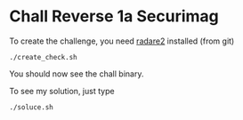 # Chall Reverse 1a Securimag

To create the challenge, you need [radare2](https://github.com/radare/radare2) installed  (from git)

    ./create_check.sh
You should now see the chall binary.

To see my solution, just type

    ./soluce.sh
